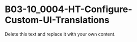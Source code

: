 

# B03-10_0004-HT-Configure-Custom-UI-Translations

Delete this text and replace it with your own content.
